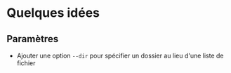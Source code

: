 # Quelques idées

## Paramètres

- Ajouter une option `--dir` pour spécifier un dossier au lieu d'une liste de fichier
